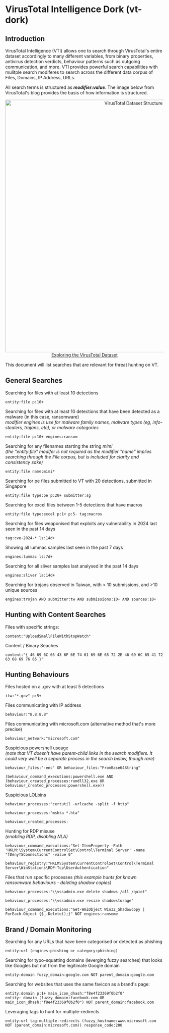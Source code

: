 # VirusTotal Intelligence Dork (vt-dork)

## Introduction

VirusTotal Intelligence (VTI) allows one to search through VirusTotal's entire dataset accordingly to many different variables, from binary properties, antivirus detection verdicts, behaviour patterns such as outgoing communication, and more. 
VTI provides powerful search capabilities with mulitple search modiferes to search across the different data corpus of Files, Domains, IP Address, URLs. <br>

All search terms is structured as ***modifier:value***.
The image below from VirusTotal's blog provides the basis of how information is structured. 

<p align="center">
  <img src="https://lh7-rt.googleusercontent.com/docsz/AD_4nXdJ1cLcETZLA8AQG4szbnYyDQdEk3zn9PTtfcf7pwun5Kf-pAhYxQPH5Rf02WL8rxGBklRa7uyCo04VctDMuGTeku6k_yLvna6MiDfpsyuUEveCg50ppeUzElUz4ZWSLR6l6p6uvrzRVR3aezkSAiDDNFU?key=fmyi2KLpW11xkeIveMXX7Q" width="800" alt="VirusTotal Dataset Structure"> <br>
<a href="https://blog.virustotal.com/2024/08/VT-S1-EffectiveResearch.html">Exploring the VirusTotal Dataset</a>
</p>

This document will list searches that are relevant for threat hunting on VT. 

## General Searches

Searching for files with at least 10 detections
```
entity:file p:10+
```

Searching for files with at least 10 detections that have been detected as a malware (in this case, ransomware) <br>
_modifier engines is use for malware family names, malware types (eg, info-stealers, trojans, etc), or malware categories_
```
entity:file p:10+ engines:ransom
```

Searching for any filenames starting the string _mimi_ <br>
_(the "entity:file" modifer is not required as the modifier "name" implies searching through the File corpus, but is included for clarity and consistency sake)_

```
entity:file name:mimi* 
```

Searching for pe files submitted to VT with 20 detections, submitted in Singapore
```
entity:file type:pe p:20+ submitter:sg
```

Searching for excel files between 1-5 detections that have macros
```
entity:file type:excel p:1+ p:5- tag:macros
```

Searching for files weaponised that exploits any vulnerability in 2024 last seen in the past 14 days
```
tag:cve-2024-* ls:14d+ 
```

Showing all lummac samples last seen in the past 7 days
```
engines:lummac ls:7d+
```

Searching for all sliver samples last analysed in the past 14 days
```
engines:sliver la:14d+
```

Searching for trojans observed in Taiwan, with > 10 submissions, and >10 unique sources
```
engines:trojan AND submitter:tw AND submissions:10+ AND sources:10+
```

## Hunting with Content Searches 

Files with specific strings: 
```
content:"UploadSmallFileWithStopWatch"
```

Content / Binary Seaches
```
content:"{ 46 69 6C 65 43 6F 6E 74 61 69 6E 65 72 2E 46 69 6C 65 41 72 63 68 69 76 65 }"
```

## Hunting Behaviours

Files hosted on a .gov with at least 5 detections
```
itw:"*.gov" p:5+
```

Files communicating with IP address
```
behaviour:"8.8.8.8"
```

Files communicating with microsoft.com (alternative method that's more precise)
```
behaviour_network:"microsoft.com"
```

Suspicious powershell useage <br>
_(note that VT doesn't have parent-child links in the search modifiers. It could very well be a separate process in the search below, though rare)_
```
behaviour_files:"-enc" OR behaviour_files:"FromBase64String"

(behaviour_command_executions:powershell.exe AND (behaviour_created_processes:rundll32.exe OR behaviour_created_processes:powershell.exe))
```

Suspicious LOLbins
```
behaviour_processes:"certutil -urlcache -split -f http"

behaviour_processes:"mshta *.hta"

behaviour_created_processes: 
```

Hunting for RDP misuse <br>
_(enabling RDP, disabling NLA)_
```
behaviour_command_executions:"Set-ItemProperty -Path 'HKLM:\System\CurrentControlSet\Control\Terminal Server' -name "fDenyTSConnections" -value 0"

behaviour_registry:"HKLM\System\CurrentControlSet\Control\Terminal Server\WinStations\RDP-Tcp\UserAuthentication"
```

Files that run specific processes
_(this example hunts for known ransomware behaviours - deleting shadow copies)_
```
behaviour_processes:"\\vssadmin.exe delete shadows /all /quiet"

behaviour_processes:"\\vssadmin.exe resize shadowstorage"

behaviour_command_executions:"Get-WmiObject Win32_Shadowcopy | ForEach-Object {$_.Delete();}" NOT engines:ransome
```

## Brand / Domain Monitoring

Searching for any URLs that have been categorised or detected as phishing
```
entity:url (engines:phishing or category:phishing)
```

Searching for typo-squatting domains (leverging fuzzy searches) that looks like Googles but not from the legitimate Google domain
```
entity:domain fuzzy_domain:google.com NOT parent_domain:google.com
```

Searching for websites that uses the same favicon as a brand's page:
```
entity:domain p:1+ main_icon_dhash:"f8e4f23369f0b2f0"
entity: domain (fuzzy_domain:facebook.com OR main_icon_dhash:"f8e4f23369f0b2f0") NOT parent_domain:facebook.com 
```

Leveraging tags to hunt for multiple-redirects
```
entity:url tag:multiple-redirects (fuzzy_hostname:www.microsoft.com NOT (parent_domain:microsoft.com)) response_code:200
```